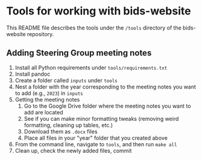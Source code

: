 # Tools for working with bids-website

This README file describes the tools under the `/tools` directory of the bids-website repository.

## Adding Steering Group meeting notes

1. Install all Python requirements under `tools/requirements.txt`
1. Install pandoc
1. Create a folder called `inputs` under `tools`
1. Nest a folder with the year corresponding to the meeting notes you want to add (e.g., `2023`) in `inputs`
1. Getting the meeting notes
    1. Go to the Google Drive folder where the meeting notes you want to add are located
    1. See if you can make minor formatting tweaks (removing weird formatting, cleaning up tables, etc.)
    1. Download them as `.docx` files
    1. Place all files in your "year" folder that you created above
1. From the command line, navigate to `tools`, and then run `make all`
1. Clean up, check the newly added files, commit

